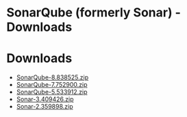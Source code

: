 
SonarQube (formerly Sonar) - Downloads
======================================

# Downloads

- [SonarQube-8.838525.zip](https://raw.githubusercontent.com/UrbanCode/IBM-UCB-PLUGINS/main/files/Sonar/SonarQube-8.838525.zip)
- [SonarQube-7.752900.zip](https://raw.githubusercontent.com/UrbanCode/IBM-UCB-PLUGINS/main/files/Sonar/SonarQube-7.752900.zip)
- [SonarQube-5.533912.zip](https://raw.githubusercontent.com/UrbanCode/IBM-UCB-PLUGINS/main/files/Sonar/SonarQube-5.533912.zip)
- [Sonar-3.409426.zip](https://raw.githubusercontent.com/UrbanCode/IBM-UCB-PLUGINS/main/files/Sonar/Sonar-3.409426.zip)
- [Sonar-2.359898.zip](https://raw.githubusercontent.com/UrbanCode/IBM-UCB-PLUGINS/main/files/Sonar/Sonar-2.359898.zip)
